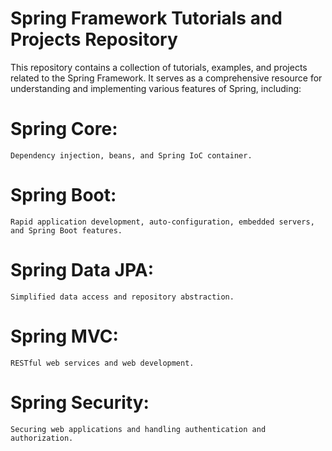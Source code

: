 # Spring Framework Tutorials and Projects Repository 

This repository contains a collection of tutorials, examples, and projects related to the Spring Framework. 
It serves as a comprehensive resource for understanding and implementing various features of Spring, including:

# Spring Core: 
    Dependency injection, beans, and Spring IoC container.

# Spring Boot: 
    Rapid application development, auto-configuration, embedded servers, and Spring Boot features.

# Spring Data JPA: 
    Simplified data access and repository abstraction.

# Spring MVC: 
    RESTful web services and web development.

# Spring Security: 
    Securing web applications and handling authentication and authorization.



